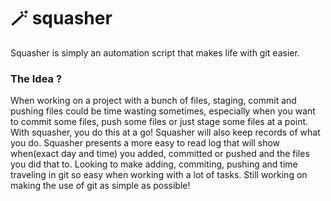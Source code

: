 # 🪄 squasher
Squasher is simply an automation script that makes life with git easier.

### The Idea ?
When working on a project with a bunch of files, staging, commit and pushing files could be time wasting sometimes, especially
when you want to commit some files, push some files or just stage some files at a point. With squasher, you do this at a go!
Squasher will also keep records of what you do. Squasher presents a more easy to read log that will show when(exact day and time) you added, committed or pushed and
the files you did that to.
Looking to make adding, commiting, pushing and time traveling in git so easy when working with a lot of tasks.
Still working on making the use of git as simple as possible!

